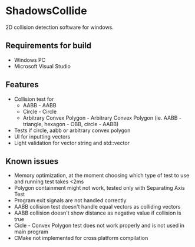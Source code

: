 # ShadowsCollide
2D collision detection software for windows.

## Requirements for build
* Windows PC
* Microsoft Visual Studio

## Features
* Collision test for
    * AABB - AABB
    * Circle - Circle
    * Arbitrary Convex Polygon - Arbitrary Convex Polygon (ie. AABB - triangle, hexagon - OBB, circle - AABB)
* Tests if circle, aabb or arbitrary convex polygon
* UI for inputting vectors
* Light validation for vector string and std::vector

## Known issues
* Memory optimization, at the moment choosing which type of test to use and running test takes <2ms
* Polygon containment might not work, tested only with Separating Axis Test
* Program exit signals are not handled correctly
* AABB collision test doesn't handle equal vectors as colliding vectors
* AABB collision doesn't show distance as negative value if collision is true
* Cicle - Convex Polygon test does not work properly and is not used in main program
* CMake not implemented for cross platform compilation